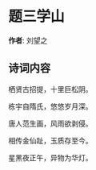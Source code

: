 # 题三学山

**作者**: 刘望之

## 诗词内容

栖贤古招提，十里巨松阴。

栋宇自隋氏，悠悠岁月深。

唐人范生画，风雨欲剥侵。

相传金仙趾，玉质存至今。

星黑夜正午，异物为华灯。

